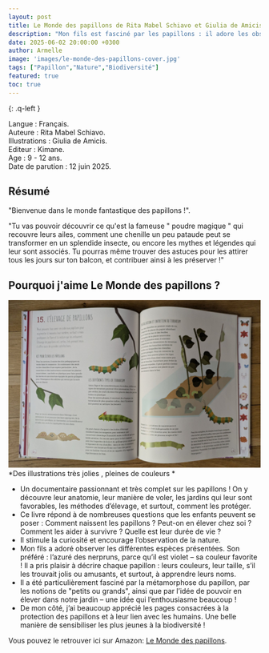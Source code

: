 ```yaml
---
layout: post
title: Le Monde des papillons de Rita Mabel Schiavo et Giulia de Amicis.
description: "Mon fils est fasciné par les papillons : il adore les observer dans notre jardin ou lors de nos balades, toujours curieux de découvrir ce que la nature a à lui montrer." 
date: 2025-06-02 20:00:00 +0300
author: Armelle
image: 'images/le-monde-des-papillons-cover.jpg'
tags: ["Papillon","Nature","Biodiversité"]
featured: true
toc: true
---
```


{: .q-left }

Langue : Français.       
Auteure : Rita Mabel Schiavo.   
Illustrations : Giulia de Amicis.                  
Editeur : Kimane.           
Age : 9 - 12 ans.                  
Date de parution : 12 juin 2025.

## Résumé

"Bienvenue dans le monde fantastique des papillons !".

"Tu vas pouvoir découvrir ce qu'est la fameuse " poudre magique " qui recouvre leurs ailes, comment une chenille un peu pataude peut se transformer en un splendide insecte, ou encore les mythes et légendes qui leur sont associés. Tu pourras même trouver des astuces pour les attirer tous les jours sur ton balcon, et contribuer ainsi à les préserver !"

## Pourquoi j'aime Le Monde des papillons ?

![Des illustrations très jolies, pleines de couleurs ](images/le-monde-des-papillons-int.jpg)
*Des illustrations très jolies , pleines de couleurs *
- Un documentaire passionnant et très complet sur les papillons ! On y découvre leur anatomie, leur manière de voler, les jardins qui leur sont favorables, les méthodes d’élevage, et surtout, comment les protéger.
- Ce livre répond à de nombreuses questions que les enfants peuvent se poser : Comment naissent les papillons ? Peut-on en élever chez soi ? Comment les aider à survivre ? Quelle est leur durée de vie ?
- Il stimule la curiosité et encourage l’observation de la nature.
- Mon fils a adoré observer les différentes espèces présentées. Son préféré : l’azuré des nerpruns, parce qu’il est violet – sa couleur favorite ! Il a pris plaisir à décrire chaque papillon : leurs couleurs, leur taille, s’il les trouvait jolis ou amusants, et surtout, à apprendre leurs noms.
- Il a été particulièrement fasciné par la métamorphose du papillon, par les notions de "petits ou grands", ainsi que par l’idée de pouvoir en élever dans notre jardin – une idée qui l’enthousiasme beaucoup !
- De mon côté, j’ai beaucoup apprécié les pages consacrées à la protection des papillons et à leur lien avec les humains. Une belle manière de sensibiliser les plus jeunes à la biodiversité !

Vous pouvez le retrouver ici sur Amazon: [Le Monde des papillons](https://amzn.to/4nzilTI). 